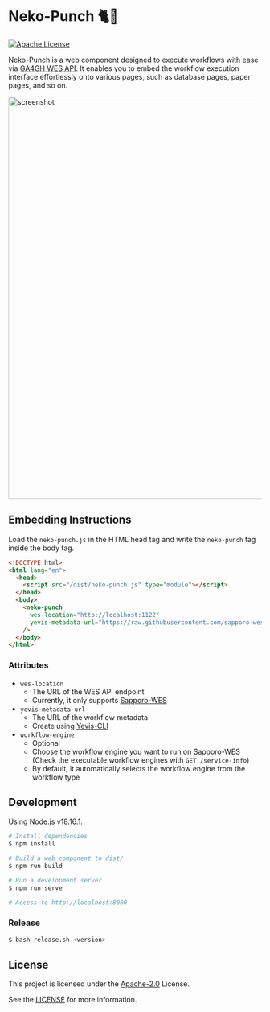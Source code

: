 # Neko-Punch 🐈👊

[![Apache License](https://img.shields.io/badge/license-Apache%202.0-orange.svg?style=flat&color=important)](http://www.apache.org/licenses/LICENSE-2.0)

Neko-Punch is a web component designed to execute workflows with ease via [GA4GH WES API](https://github.com/ga4gh/workflow-execution-service-schemas).
It enables you to embed the workflow execution interface effortlessly onto various pages, such as database pages, paper pages, and so on.

<img width="800" alt="screenshot" src="https://github.com/sapporo-wes/neko-punch/assets/26019402/3233f3ab-1ad7-4a7d-b748-42fdbfbabad4">

## Embedding Instructions

Load the `neko-punch.js` in the HTML head tag and write the `neko-punch` tag inside the body tag.

```html
<!DOCTYPE html>
<html lang="en">
  <head>
    <script src="/dist/neko-punch.js" type="module"></script>
  </head>
  <body>
    <neko-punch
      wes-location="http://localhost:1122"
      yevis-metadata-url="https://raw.githubusercontent.com/sapporo-wes/yevis-cli/main/tests/test-metadata-CWL-validated.yml"
    />
  </body>
</html>
```

### Attributes

- `wes-location`
  - The URL of the WES API endpoint
  - Currently, it only supports [Sapporo-WES](https://github.com/sapporo-wes/sapporo-service)
- `yevis-metadata-url`
  - The URL of the workflow metadata
  - Create using [Yevis-CLI](https://github.com/sapporo-wes/yevis-cli)
- `workflow-engine`
  - Optional
  - Choose the workflow engine you want to run on Sapporo-WES (Check the executable workflow engines with `GET /service-info`)
  - By default, it automatically selects the workflow engine from the workflow type

## Development

Using Node.js v18.16.1.

```bash
# Install dependencies
$ npm install

# Build a web component to dist/
$ npm run build

# Run a development server
$ npm run serve

# Access to http://localhost:8080
```

### Release

```bash
$ bash release.sh <version>
```

## License

This project is licensed under the [Apache-2.0](https://www.apache.org/licenses/LICENSE-2.0) License.

See the [LICENSE](https://github.com/sapporo-wes/neko-punch/blob/main/LICENSE) for more information.

